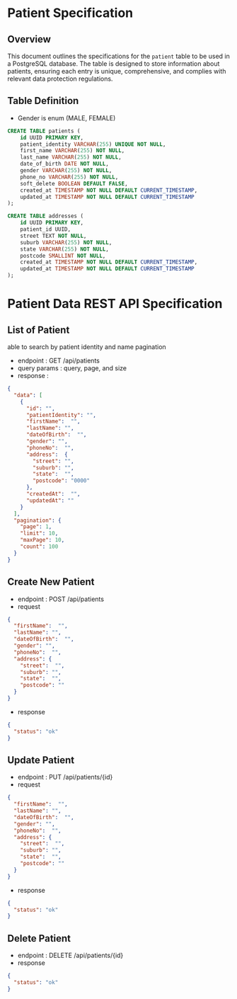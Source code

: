 # Patient Specification

## Overview

This document outlines the specifications for the `patient` table to be used in a PostgreSQL database. The table is designed to store information about patients, ensuring each entry is unique, comprehensive, and complies with relevant data protection regulations.

## Table Definition

- Gender is enum (MALE, FEMALE)

```sql
CREATE TABLE patients (
    id UUID PRIMARY KEY,
    patient_identity VARCHAR(255) UNIQUE NOT NULL,
    first_name VARCHAR(255) NOT NULL,
    last_name VARCHAR(255) NOT NULL,
    date_of_birth DATE NOT NULL,
    gender VARCHAR(255) NOT NULL,
    phone_no VARCHAR(255) NOT NULL,
    soft_delete BOOLEAN DEFAULT FALSE,
    created_at TIMESTAMP NOT NULL DEFAULT CURRENT_TIMESTAMP,
    updated_at TIMESTAMP NOT NULL DEFAULT CURRENT_TIMESTAMP
);

CREATE TABLE addresses (
    id UUID PRIMARY KEY,
    patient_id UUID,
    street TEXT NOT NULL,
    suburb VARCHAR(255) NOT NULL,
    state VARCHAR(255) NOT NULL,
    postcode SMALLINT NOT NULL,
    created_at TIMESTAMP NOT NULL DEFAULT CURRENT_TIMESTAMP,
    updated_at TIMESTAMP NOT NULL DEFAULT CURRENT_TIMESTAMP
);
```

# Patient Data REST API Specification

## List of Patient
able to search by patient identity and name pagination

- endpoint : GET /api/patients
- query params : query, page, and size
- response :
```json
{
  "data": [
    {
      "id": "",
      "patientIdentity": "",
      "firstName":  "",
      "lastName": "",
      "dateOfBirth":  "",
      "gender": "",
      "phoneNo":  "",
      "address":  {
        "street": "",
        "suburb": "",
        "state":  "",
        "postcode": "0000"
      },
      "createdAt":  "",
      "updatedAt": ""
    }
  ],
  "pagination": {
    "page": 1,
    "limit": 10,
    "maxPage": 10,
    "count": 100
  }
}
```

## Create New Patient
- endpoint : POST /api/patients
- request
```json
{
  "firstName":  "",
  "lastName": "",
  "dateOfBirth":  "",
  "gender": "",
  "phoneNo":  "",
  "address": {
    "street":  "",
    "suburb": "",
    "state":  "",
    "postcode": ""
  }
}
```
- response
```json
{
  "status": "ok"
}
```

## Update Patient
- endpoint : PUT /api/patients/{id}
- request
```json
{
  "firstName":  "",
  "lastName": "",
  "dateOfBirth":  "",
  "gender": "",
  "phoneNo":  "",
  "address": {
    "street":  "",
    "suburb": "",
    "state":  "",
    "postcode": ""
  }
}
```
- response
```json
{
  "status": "ok"
}
```

## Delete Patient
- endpoint : DELETE /api/patients/{id}
- response
```json
{
  "status": "ok"
}
```